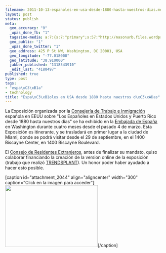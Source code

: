 ```yaml
--- 
filename: 2011-10-13-espanoles-en-usa-desde-1880-hasta-nuestros-dias.md
layout: post
status: publish
meta: 
  geo_accuracy: "0"
  _wpas_done_fb: "1"
  tagazine-media: a:7:{s:7:"primary";s:57:"http://nasonurb.files.wordpress.com/2011/10/spaniards.gif";s:6:"images";a:1:{s:57:"http://nasonurb.files.wordpress.com/2011/10/spaniards.gif";a:6:{s:8:"file_url";s:57:"http://nasonurb.files.wordpress.com/2011/10/spaniards.gif";s:5:"width";s:3:"400";s:6:"height";s:3:"267";s:4:"type";s:5:"image";s:4:"area";s:6:"106800";s:9:"file_path";s:0:"";}}s:6:"videos";a:0:{}s:11:"image_count";s:1:"1";s:6:"author";s:7:"4180497";s:7:"blog_id";s:7:"8438084";s:9:"mod_stamp";s:19:"2011-10-13 22:11:49";}
  geo_public: "1"
  _wpas_done_twitter: "1"
  geo_address: 425 P St NW, Washington, DC 20001, USA
  geo_longitude: "-77.018000"
  geo_latitude: "38.910000"
  jabber_published: "1318543910"
  _edit_last: "4180497"
published: true
type: post
tags: 
- "espa\xC3\xB1a"
- technology
title: "Espa\xC3\xB1oles en USA desde 1880 hasta nuestros d\xC3\xADas"
---
```

La Exposición organizada por la <a href="http://www.mtin.es/es/mundo/consejerias/eeuu/index.htm">Consejería de Trabajo e Inmigración</a> española en EEUU sobre "Los Españoles en Estados Unidos y Puerto Rico desde 1880 hasta nuestros días" se ha exhibido en la <a href="http://www.maec.es/subwebs/Consulados/Washington/es/MenuPpal/Consulado/Paginas/Canal%20din%C3%A1mico%201.aspx">Embajada de España</a> en Washington durante cuatro meses desde el pasado 4 de marzo. Esta Exposición es itinerante, y se trasladará en primer lugar a la ciudad de Miami, donde se podrá visitar desde el 29 de septiembre, en el 1400 Biscayne Center, en 1400 Biscayne Boulevard.

El <a href="http://cre-washingtondc.org/">Consejo de Residentes Extranjeros</a>, antes de finalizar su mandato, quiso colaborar financiando la creación de la version online de la exposición (trabajo que realizó <a href="http://www.trendsplant.com/">TRENDSPLANT</a>). Un honor poder haber ayudado a hacer esto posible.

[caption id="attachment_2044" align="aligncenter" width="300" caption="Click en la imagen para acceder"]<a href="http://nasonurb.files.wordpress.com/2011/10/spaniards.gif"><img class="size-medium wp-image-2044" title="spaniards" src="http://nasonurb.files.wordpress.com/2011/10/spaniards.gif?w=300" alt="" width="300" height="200" /></a>[/caption]
<p style="text-align:center;"></p>
